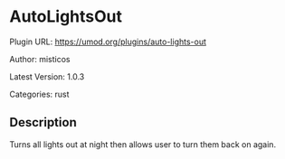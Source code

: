 # AutoLightsOut

Plugin URL: https://umod.org/plugins/auto-lights-out

Author: misticos

Latest Version: 1.0.3

Categories: rust

## Description

Turns all lights out at night then allows user to turn them back on again.
